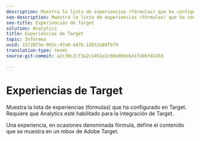 ```yaml
---
description: Muestra la lista de experiencias (fórmulas) que ha configurado en Target. Requiere que Analytics esté habilitado para la integración de Target.
seo-description: Muestra la lista de experiencias (fórmulas) que ha configurado en Target. Requiere que Analytics esté habilitado para la integración de Target.
seo-title: Experiencias de Target
solution: Analytics
title: Experiencias de Target
topic: Informes
uuid: 15728f3e-003c-47a0-a47b-12b52a88fb79
translation-type: tm+mt
source-git-commit: a2c38c2cf3a2c1451e2c60e003ebe1fa9bfd145d

---
```



# Experiencias de Target

Muestra la lista de experiencias (fórmulas) que ha configurado en Target. Requiere que Analytics esté habilitado para la integración de Target.

Una experiencia, en ocasiones denominada fórmula, define el contenido que se muestra en un mbox de Adobe Target.
